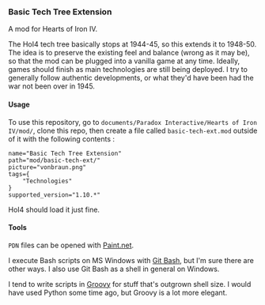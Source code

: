 ### Basic Tech Tree Extension

A mod for Hearts of Iron IV.

The HoI4 tech tree basically stops at 1944-45, so this extends it to 1948-50. The idea is to preserve the existing feel and balance (wrong as it may be), so that the mod can be plugged into a vanilla game at any time. Ideally, games should finish as main technologies are still being deployed. I try to generally follow authentic developments, or what they'd have been had the war not been over in 1945.

#### Usage

To use this repository, go to `documents/Paradox Interactive/Hearts of Iron IV/mod/`, clone this repo, then create a file called `basic-tech-ext.mod` outside of it with the following contents :

```
name="Basic Tech Tree Extension"
path="mod/basic-tech-ext/"
picture="vonbraun.png"
tags={
	"Technologies"
}
supported_version="1.10.*"
```

HoI4 should load it just fine.

#### Tools

`PDN` files can be opened with [Paint.net](getpaint.net).

I execute Bash scripts on MS Windows with [Git Bash](git-scm.com), but I'm sure there are other ways. I also use Git Bash as a shell in general on Windows.

I tend to write scripts in [Groovy](groovy-lang.org) for stuff that's outgrown shell size. I would have used Python some time ago, but Groovy is a lot more elegant.